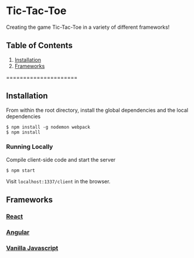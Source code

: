# Tic-Tac-Toe

Creating the game Tic-Tac-Toe in a variety of different frameworks!

## Table of Contents

1. [Installation](#installation)
2. [Frameworks](#frameworks)

=====================
## Installation

From within the root directory, install the global dependencies and the local dependencies

```
$ npm install -g nodemon webpack 
$ npm install
```

### Running Locally

Compile client-side code and start the server
```
$ npm start
```

Visit `localhost:1337/client` in the browser.

## Frameworks

### [React](https://facebook.github.io/react/index.html)

### [Angular](https://angularjs.org/)

### [Vanilla Javascript](https://www.javascript.com/)